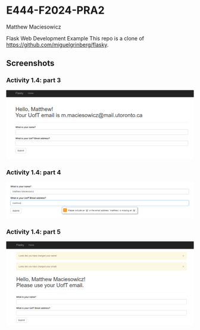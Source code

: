 # E444-F2024-PRA2

 Matthew Maciesowicz
 
 Flask Web Development Example
This repo is a clone of https://github.com/miguelgrinberg/flasky.

## Screenshots

### Activity 1.4: part 3
![Activity 1.4: part 3](./screenshots/section1.4_part3.PNG)
### Activity 1.4: part 4
![Activity 1.4: part 4](./screenshots/section1.4_part4.PNG)
### Activity 1.4: part 5
![Activity 1.4: part 5](./screenshots/section1.4_part5.PNG)
